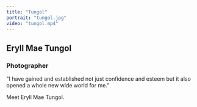 ```yaml
---
title: "Tungol"
portrait: "tungol.jpg"
video: "tungol.mp4"
---
```


## Eryll Mae Tungol
### Photographer

"I have gained and established not just confidence and esteem but it also opened a whole new wide world for me."

Meet Eryll Mae Tungol.